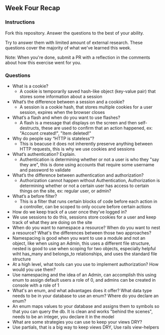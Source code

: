 ## Week Four Recap

### Instructions
Fork this repository. Answer the questions to the best of your ability.

Try to answer them with limited amount of external research. These questions cover the majority of what we've learned this week.

Note: When you're done, submit a PR with a reflection in the comments about how this exercise went for you.

### Questions

* What is a cookie?
  * A cookie is temporarily saved hash-like object (key-value pair) that stores some information about a session
* What’s the difference between a session and a cookie?
  * A session is a cookie hash, that stores multiple cookies for a user session, expires when the browser closes
* What’s a flash and when do you want to use flashes?
  * A flash is a message that displays on the screen and then self-destructs, these are used to confirm that an action happened, ex: "Account created!", "Item deleted!"
* Why do people say “HTTP is stateless”?
  * This is beacuse it does not inherently preserve anything between HTTP requests, this is why we use cookies and sessions
* What’s authentication? Explain.
  * Authentication is determining whether or not a user is who they "say they are", this is done using accounts that require some username and password to validate
* What’s the difference between authentication and authorization?
  * Authorization cannot happen without Authentication, Authorization is determining whether or not a certain user has access to certain things on the site, ex: regular user, or admin?
* What’s a before filter?
  * This is a filter that runs certain blocks of code before each action in a controller, can be scoped to only occure before certain actions
* How do we keep track of a user once they’ve logged in?
 * We use sessions to do this, sessions store cookies for a user and keep track of what they are doing on the site
* When do you want to namespace a resource? When do you want to nest a resource? What's the differences between those two approaches?
 * Namespacing is good when you want to use a module and not an object, like when using an Admin, this uses a different file structure, nested is good to use when scoping for two objects, especially helpful wiht has_many and belongs_to relationships, and uses the standard file structure 
* At a high level, what tools can you use to implement authorization? How would you use them?
 * Use namespacing and the idea of an Admin, can accomplish this using enum to assign default users a role of 0, and admins can be created in console with a role of 1
* What's an enum, and what advantages does it offer? What data type needs to be in your database to use an enum? Where do you declare an enum?
 * An enum maps values to your database and assigns them to symbols so that you can query the db. It is clean and works "behind the scenes", needs to be an integer, you declare it in the model
* What are some strategies you can use to keep your views DRY?
 * Use partials, that is a big way to keep views DRY, Use rails view-helpers
